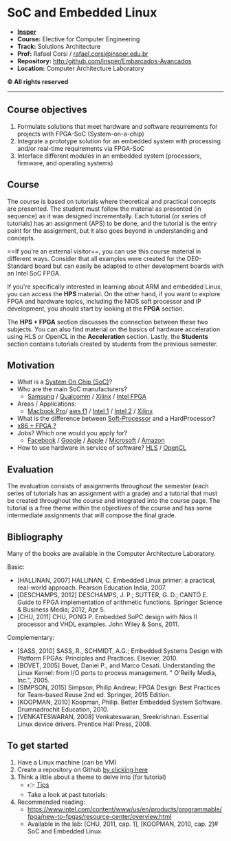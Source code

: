 # SoC and Embedded Linux

- [**Insper**](https://www.insper.edu.br/)
- **Course:** Elective for Computer Engineering
- **Track:** Solutions Architecture
- **Prof:** Rafael Corsi / rafael.corsi@insper.edu.br
- **Repository:** [http:/github.com/insper/Embarcados-Avancados](http:/github.com/insper/Embarcados-Avancados)
- **Location:** Computer Architecture Laboratory 

**© All rights reserved**

---

## Course objectives

1. Formulate solutions that meet hardware and software requirements for projects with FPGA-SoC (System-on-a-chip)
2. Integrate a prototype solution for an embedded system with processing and/or real-time requirements via FPGA-SoC
3. Interface different modules in an embedded system (processors, firmware, and operating systems)

## Course

The course is based on tutorials where theoretical and practical concepts are presented. The student must follow the material as presented (in sequence) as it was designed incrementally. Each tutorial (or series of tutorials) has an assignment (APS) to be done, and the tutorial is the entry point for the assignment, but it also goes beyond in understanding and concepts.

==If you're an external visitor==, you can use this course material in different ways. Consider that all examples were created for the DE0-Standard board but can easily be adapted to other development boards with an Intel SoC FPGA.

If you're specifically interested in learning about ARM and embedded Linux, you can access the **HPS** material. On the other hand, if you want to explore FPGA and hardware topics, including the NIOS soft processor and IP development, you should start by looking at the **FPGA** section. 

The **HPS + FPGA** section discusses the connection between these two subjects. You can also find material on the basics of hardware acceleration using HLS or OpenCL in the **Acceleration** section. Lastly, the **Students** section contains tutorials created by students from the previous semester.

## Motivation

- What is a [System On Chip (SoC)](https://en.wikipedia.org/wiki/System_on_a_chip)?
- Who are the main SoC manufacturers?
    - [Samsung](https://en.wikipedia.org/wiki/List_of_Samsung_system-on-a-chips) / [Qualcomm](<https://en.wikipedia.org/wiki/List_of_Qualcomm_Snapdragon_systems-on-chip#Qualcomm_205,_Snapdragon_208,_210_and_212_(2014-17)>) / [Xilinx](https://www.xilinx.com/products/silicon-devices/soc.html) / [Intel FPGA](https://www.intel.com/content/www/us/en/products/programmable.html)
- Areas / Applications:
    - [Macbook Pro](https://www.redsharknews.com/technology/item/6408-apple-s-mac-pro-afterburner-what-just-happened)/ [aws f1](https://aws.amazon.com/ec2/instance-types/f1/) / [Intel 1](https://www.intel.com/content/www/us/en/products/programmable.html) / [Intel 2](http://www.innovatefpga.com) / [Xilinx](https://www.xilinx.com/applications.html)
- What is the difference between [Soft-Processor](https://www.intel.com/content/www/us/en/products/programmable/processor/nios-ii.html) and a HardProcessor?
- [x86 + FPGA ?](https://www.anandtech.com/show/12773/intel-shows-xeon-scalable-gold-6138p-with-integrated-fpga-shipping-to-vendors)
- Jobs? Which one would you apply for?
    - [Facebook](https://www.glassdoor.com.br/Vagas/Facebook-fpga-Vagas-EI_IE40772.0,8_KO9,13.htm?countryRedirect=true) / [Google](https://www.linkedin.com/jobs/search/?geoId=92000000&keywords=google%20fpga&location=Mundialmente) / [Apple](https://www.linkedin.com/jobs/search/?geoId=92000000&keywords=apple%20fpga&location=Mundialmente) / [Microsoft](https://www.linkedin.com/jobs/search/?geoId=92000000&keywords=microsoft%20fpga&location=Mundialmente) / [Amazon](https://www.linkedin.com/jobs/search/?geoId=92000000&keywords=amazon%20fpga&location=Mundialmente)
- How to use hardware in service of software?
  [HLS](https://www.intel.com/content/www/us/en/software/programmable/quartus-prime/hls-compiler.html)
  /
  [OpenCL](https://www.intel.com/content/www/us/en/software/programmable/sdk-for-opencl/overview.html)

## Evaluation

The evaluation consists of assignments throughout the semester (each series of tutorials has an assignment with a grade) and a tutorial that must be created throughout the course and integrated into the course page. The tutorial is a free theme within the objectives of the course and has some intermediate assignments that will compose the final grade.

## Bibliography

Many of the books are available in the Computer Architecture Laboratory.

Basic:

  - [HALLINAN, 2007] HALLINAN, C. Embedded Linux primer: a practical, real-world approach. Pearson Education India, 2007.
  - [DESCHAMPS, 2012] DESCHAMPS, J. P.; SUTTER, G. D.; CANTÓ E. Guide to FPGA implementation of arithmetic functions. Springer Science & Business Media; 2012, Apr 5.
  - [CHU, 2011] CHU, PONG P. Embedded SoPC design with Nios II processor and VHDL examples. John Wiley & Sons, 2011.

Complementary:

  - [SASS, 2010] SASS, R., SCHMIDT, A.G.; Embedded Systems Design with Platform FPGAs: Principles and Practices. Elsevier, 2010.
  - [BOVET, 2005] Bovet, Daniel P., and Marco Cesati. Understanding the Linux Kernel: from I/O ports to process management. " O'Reilly Media, Inc.", 2005.
  - [SIMPSON, 2015] Simpson, Philip Andrew; FPGA Design: Best Practices for Team-based Reuse 2nd ed. Springer, 2015 Edition.
  - [KOOPMAN, 2010] Koopman, Philip. Better Embedded System Software. Drumnadrochit Education, 2010.
  - [VENKATESWARAN, 2008] Venkateswaran, Sreekrishnan. Essential Linux device drivers. Prentice Hall Press, 2008.

## To get started

1. Have a Linux machine (can be VM)
1. Create a repository on Github [by clicking here](https://classroom.github.com/a/fGUME066)
1. Think a little about a theme to delve into (for tutorial)
    - :point_right: [Tips](Projeto-Overview)
    - Take a look at past tutorials:
1. Recommended reading:
    - https://www.intel.com/content/www/us/en/products/programmable/fpga/new-to-fpgas/resource-center/overview.html
    - Available in the lab: [CHU, 2011, cap. 1], [KOOPMAN, 2010, cap. 2]# SoC and Embedded Linux
